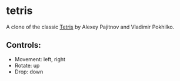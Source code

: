 # tetris
A clone of the classic [Tetris][1] by Alexey Pajitnov and Vladimir Pokhilko.

## Controls:
- Movement: left, right
- Rotate: up
- Drop: down

[1]: http://en.wikipedia.org/wiki/Tetris
